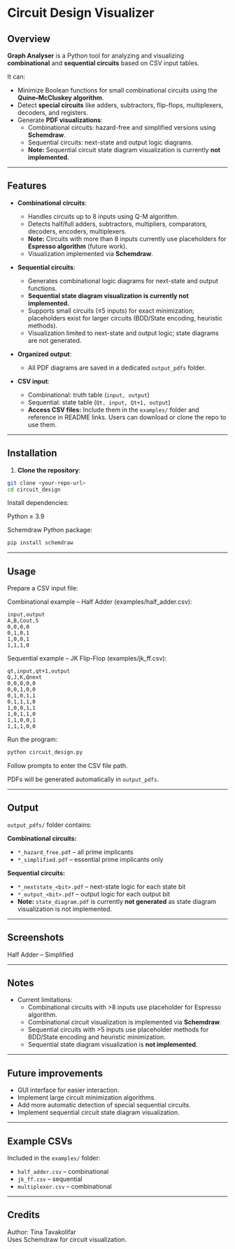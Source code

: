 # Circuit Design Visualizer

## Overview

**Graph Analyser** is a Python tool for analyzing and visualizing **combinational** and **sequential circuits** based on CSV input tables.

It can:

- Minimize Boolean functions for small combinational circuits using the **Quine–McCluskey algorithm**.
- Detect **special circuits** like adders, subtractors, flip-flops, multiplexers, decoders, and registers.
- Generate **PDF visualizations**:
  - Combinational circuits: hazard-free and simplified versions using **Schemdraw**.
  - Sequential circuits: next-state and output logic diagrams.
  - **Note:** Sequential circuit state diagram visualization is currently **not implemented**.

---

## Features

- **Combinational circuits**:
  - Handles circuits up to 8 inputs using Q-M algorithm.
  - Detects half/full adders, subtractors, multipliers, comparators, decoders, encoders, multiplexers.
  - **Note:** Circuits with more than 8 inputs currently use placeholders for **Espresso algorithm** (future work).
  - Visualization implemented via **Schemdraw**.

- **Sequential circuits**:
  - Generates combinational logic diagrams for next-state and output functions.
  - **Sequential state diagram visualization is currently not implemented.**
  - Supports small circuits (≤5 inputs) for exact minimization; placeholders exist for larger circuits (BDD/State encoding, heuristic methods).
  - Visualization limited to next-state and output logic; state diagrams are not generated.

- **Organized output**:
  - All PDF diagrams are saved in a dedicated `output_pdfs` folder.

- **CSV input**:
  - Combinational: truth table (`input, output`)
  - Sequential: state table (`Qt, input, Qt+1, output`)
  - **Access CSV files:** Include them in the `examples/` folder and reference in README links. Users can download or clone the repo to use them.

---

## Installation

1. **Clone the repository**:

```bash
git clone <your-repo-url>
cd circuit_design
```

Install dependencies:

Python ≥ 3.9

Schemdraw Python package:

```bash
pip install schemdraw
```

---

## Usage

Prepare a CSV input file:

Combinational example – Half Adder (examples/half_adder.csv):

```csv
input,output
A,B,Cout,S
0,0,0,0
0,1,0,1
1,0,0,1
1,1,1,0
```

Sequential example – JK Flip-Flop (examples/jk_ff.csv):

```csv
qt,input,qt+1,output
Q,J,K,Qnext
0,0,0,0,0
0,0,1,0,0
0,1,0,1,1
0,1,1,1,0
1,0,0,1,1
1,0,1,1,0
1,1,0,0,1
1,1,1,0,0
```

Run the program:

```bash
python circuit_design.py
```

Follow prompts to enter the CSV file path.

PDFs will be generated automatically in `output_pdfs`.

---

## Output

`output_pdfs/` folder contains:

**Combinational circuits:**

- `*_hazard_free.pdf` – all prime implicants
- `*_simplified.pdf` – essential prime implicants only

**Sequential circuits:**

- `*_nextstate_<bit>.pdf` – next-state logic for each state bit
- `*_output_<bit>.pdf` – output logic for each output bit
- **Note:** `state_diagram.pdf` is currently **not generated** as state diagram visualization is not implemented.

---

## Screenshots

Half Adder – Simplified

---

## Notes

- Current limitations:
  - Combinational circuits with >8 inputs use placeholder for Espresso algorithm.
  - Combinational circuit visualization is implemented via **Schemdraw**.
  - Sequential circuits with >5 inputs use placeholder methods for BDD/State encoding and heuristic minimization.
  - Sequential state diagram visualization is **not implemented**.

---

## Future improvements

- GUI interface for easier interaction.
- Implement large circuit minimization algorithms.
- Add more automatic detection of special sequential circuits.
- Implement sequential circuit state diagram visualization.

---

## Example CSVs

Included in the `examples/` folder:

- `half_adder.csv` – combinational
- `jk_ff.csv` – sequential
- `multiplexer.csv` – combinational

---

## Credits

Author: Tina Tavakolifar  
Uses Schemdraw for circuit visualization.
